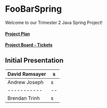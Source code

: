 # FooBarSpring
Welcome to our Trimester 2 Java Spring Project!
#### [Project Plan](https://docs.google.com/document/d/1BfC11oQnmn8DtsHVdqGQ3fDUcyWNKPyixhZ0jkPgNaM)
#### [Project Board - Tickets](https://github.com/AndrewPhilipJoseph/FooBarSpring/projects/1)

## **Initial Presentation**

|David Ramsayer|s|
|-----------|--|
|Andrew Joseph |s|
|-----------|--|
|Brendan Trinh|s|
